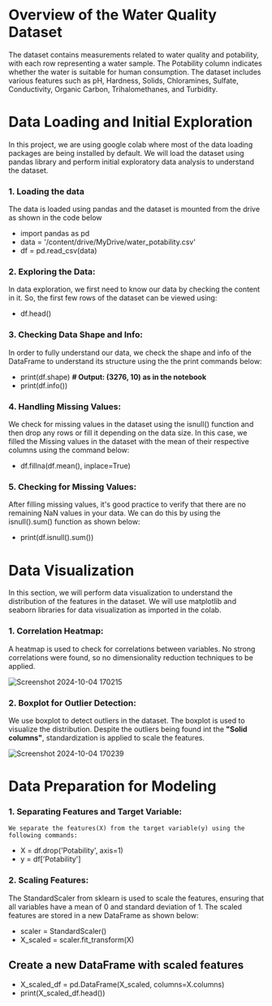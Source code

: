 ﻿# **Overview of the Water Quality Dataset**
The dataset contains measurements related to water quality and potability, with each row representing a water sample. The Potability column indicates whether the water is suitable for human consumption. The dataset includes various features such as pH, Hardness, Solids, Chloramines, Sulfate, Conductivity, Organic Carbon, Trihalomethanes, and Turbidity.

# **Data Loading and Initial Exploration**
In this project, we are using google colab where most of the data loading packages are being installed by default.
We will load the dataset using pandas library and perform initial exploratory data analysis to understand the dataset.

### **1. Loading the data**
The data is loaded using pandas and the dataset is mounted from the drive as shown in the code below

- import pandas as pd
- data = '/content/drive/MyDrive/water_potability.csv'
- df = pd.read_csv(data)

### **2. Exploring the Data:**
In data exploration, we first need to know our data by checking the content in it.
So, the first few rows of the dataset can be viewed using:

- df.head()

### **3. Checking Data Shape and Info:**
In order to fully understand our data, we check the shape and info of the DataFrame to understand its structure using the the print commands below:

- print(df.shape)  **# Output: (3276, 10) as in the notebook**
- print(df.info())

### **4. Handling Missing Values:**
We check for missing values in the dataset using the isnull() function and then drop any rows or fill it depending on the data size.
In this case, we filled the Missing values in the dataset with the mean of their respective columns using the command below:

- df.fillna(df.mean(), inplace=True)

### **5. Checking for Missing Values:**
After filling missing values, it's good practice to verify that there are no remaining NaN values in your data.
We can do this by using the isnull().sum() function as shown below:

- print(df.isnull().sum())

# **Data Visualization**
In this section, we will perform data visualization to understand the distribution of the features in the dataset.
We will use matplotlib and seaborn libraries for data visualization as imported in the colab.

### **1. Correlation Heatmap:**
A heatmap is used to check for correlations between variables. 
No strong correlations were found, so no dimensionality reduction techniques to be applied.

![Screenshot 2024-10-04 170215](https://github.com/user-attachments/assets/8b6e9b9e-fb7c-4b52-bb1f-0e68023cf48e)

### **2. Boxplot for Outlier Detection:**
We use boxplot to detect outliers in the dataset. The boxplot is used to visualize the distribution.
Despite the outliers being found int the **"Solid columns"**, standardization is applied to scale the features.

![Screenshot 2024-10-04 170239](https://github.com/user-attachments/assets/560049f1-5585-42ab-91a4-dd0816e1271f)

# **Data Preparation for Modeling**
### **1. Separating Features and Target Variable:**
    We separate the features(X) from the target variable(y) using the following commands:

- X = df.drop('Potability', axis=1)
- y = df['Potability']

### **2. Scaling Features:**
The StandardScaler from sklearn is used to scale the features, ensuring that all variables have a mean of 0 and standard deviation of 1. The scaled features are stored in a new DataFrame as shown below:

- scaler = StandardScaler()
- X_scaled = scaler.fit_transform(X)

## Create a new DataFrame with scaled features
- X_scaled_df = pd.DataFrame(X_scaled, columns=X.columns)
- print(X_scaled_df.head())

